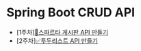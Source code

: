 # Spring Boot CRUD API 
- [1주차][📰스파르타 게시판 API 만들기](https://github.com/hwana/sparta-board-project/tree/first-week)
- [2주차][✅투두리스트 API 만들기](https://github.com/hwana/sparta-board-project/tree/second-week)

